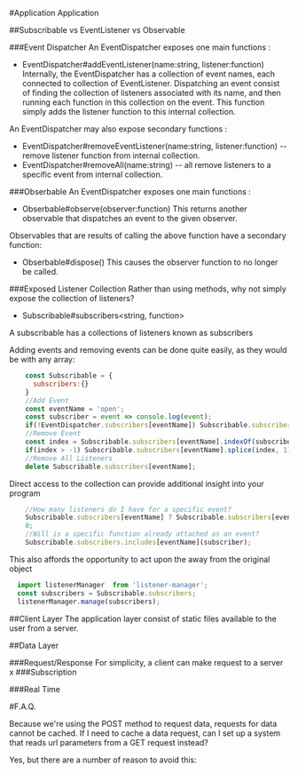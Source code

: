 #Application Application

##Subscribable vs EventListener vs Observable

###Event Dispatcher
An EventDispatcher exposes one main functions :

  - EventDispatcher#addEventListener(name:string, listener:function)
Internally, the EventDispatcher has a collection of event names, each connected to collection of EventListener. Dispatching an event consist of finding the collection of listeners associated with its name, and then running each function in this collection on the event.
This function simply adds the listener function to this internal collection.

An EventDispatcher may also expose secondary functions :
  - EventDispatcher#removeEventListener(name:string, listener:function) -- remove listener function from internal collection.
  - EventDispatcher#removeAll(name:string) -- all remove listeners to a specific event from internal collection.

###Obserbable
An EventDispatcher exposes one main functions :

  - Obserbable#observe(observer:function)
This returns another observable that dispatches an event to the given observer.

Observables that are results of calling the above function have a secondary function:
  - Obserbable#dispose()
This causes the observer function to no longer be called.

###Exposed Listener Collection
Rather than using methods, why not simply expose the collection of listeners?
 - Subscribable#subscribers<string, function>

A subscribable has a collections of listeners known as  subscribers

Adding events and removing events can be done quite easily, as they would be with any array:

```javascript
    const Subscribable = {
      subscribers:{}
    }
    //Add Event
    const eventName = 'open';
    const subscriber = event => console.log(event);
    if(!EventDispatcher.subscribers[eventName]) Subscribable.subscribers[eventName] = []; Subscribable.subscribers[eventName].push(logevent);
    //Remove Event
    const index = Subscribable.subscribers[eventName].indexOf(subscriber);
    if(index > -1) Subscribable.subscribers[eventName].splice(index, 1);
    //Remove All Listeners
    delete Subscribable.subscribers[eventName];
```

Direct access to the collection can provide additional insight into your program


```javascript
    //How many listeners do I have for a specific event?
    Subscribable.subscribers[eventName] ? Subscribable.subscribers[eventName].length :
    0;
    //Will is a specific function already attached as an event?
    Subscribable.subscribers.includes[eventName](subscriber);
```

This also affords the opportunity to act upon the away from the original object

```javascript
  import listenerManager  from 'listener-manager';
  const subscribers = Subscribable.subscribers;
  listenerManager.manage(subscribers);
```



##Client Layer
The application layer consist of static files available to the user from a server.


##Data Layer

###Request/Response
For simplicity, a client can make request to a server
x
###Subscription

###Real Time

#F.A.Q.

Because we're using the POST method to request data, requests for data cannot be cached. If I need to cache a data request, can I set up a system that reads url parameters from a GET request instead?


Yes, but there are a number of reason to avoid this:

